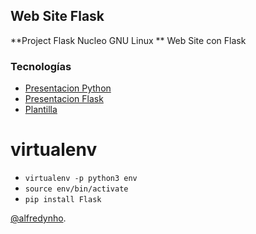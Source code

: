 ## Web Site Flask

**Project Flask Nucleo GNU Linux ** Web Site con Flask
### Tecnologías

  * [Presentacion Python](https://chrome.google.com/webstore/detail/acortador-url/heapgkainnjfgganbefabkjdhkeieifm?hl=es)
  * [Presentacion Flask](http://flask.pocoo.org/docs/0.12/)
  * [Plantilla](https://startbootstrap.com/template-overviews/freelancer/)


# virtualenv

  - `virtualenv -p python3 env`
  - `source env/bin/activate`
  - `pip install Flask`

[@alfredynho](alfredynho.cg@gmail.com).
